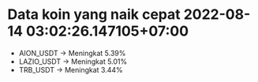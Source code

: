 # Data koin yang naik cepat 2022-08-14 03:02:26.147105+07:00

* AION_USDT -> Meningkat 5.39%
* LAZIO_USDT -> Meningkat 5.01%
* TRB_USDT -> Meningkat 3.44%
